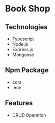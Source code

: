 # Book Shop 

## Technologies 
- Typescript
- Node.js
- Express.js
- Mongoose

## Npm Package 
- cors 
- .env 




## Features
- CRUD Operation 